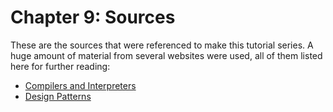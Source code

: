 # Chapter 9: Sources

These are the sources that were referenced to make this tutorial series. A huge amount of material from several websites were used, all of them listed here for further reading:


* [Compilers and Interpreters](https://www.youtube.com/watch?v=e4ax90XmUBc)
* [Design Patterns](https://refactoring.guru/design-patterns/catalog)
